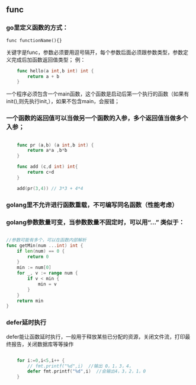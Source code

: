## func

### go里定义函数的方式：
`func functionName(){}`

关键字是func，参数必须要用逗号隔开，每个参数后面必须跟参数类型，参数定义完成后加函数返回值类型；
例：
```go
    func hello(a int,b int) int {
        return a + b
    } 
```


一个程序必须包含一个main函数，这个函数是启动后第一个执行的函数（如果有init(),则先执行init,），如果不包含main，会报错；

### 一个函数的返回值可以当做另一个函数的入参，多个返回值当做多个入参；

```go

    func pr (a,b) (a int,b int) {
        return a*a ,b*b
    }

    func add (c,d int) int{
        return c+d
    }

    add(pr(3,4)) // 3*3 + 4*4

```


### golang里不允许进行函数重载，不可编写同名函数（性能考虑）

### golang参数数量可变，当参数数量不固定时，可以用“...” 类似于：
```go

//参数可能有多个，可以在函数内部解析
func getMin(num ...int) int {
	if len(num) == 0 {
		return 0
	}
	min := num[0]
	for _, v := range num {
		if v < min {
			min = v
		}
	}
	return min
}

```


### defer延时执行

defer能让函数延时执行，一般用于释放某些已分配的资源，关闭文件流，打印最终报告，关闭数据库等等操作

```go

    for i:=0,i<5,i++ {
        // fmt.printf("%d",i)  //输出 0，1，3，4，
        defer fmt.printf("%d",i)  //会输出4，3，2，1，0
    }

```


